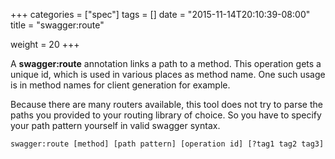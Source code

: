 +++
categories = ["spec"]
tags = []
date = "2015-11-14T20:10:39-08:00"
title = "swagger:route"

weight = 20
+++

A **swagger:route** annotation links a path to a method.
This operation gets a unique id, which is used in various places as method name.
One such usage is in method names for client generation for example.

Because there are many routers available, this tool does not try to parse the paths
you provided to your routing library of choice. So you have to specify your path pattern
yourself in valid swagger syntax.

```
swagger:route [method] [path pattern] [operation id] [?tag1 tag2 tag3]
```
